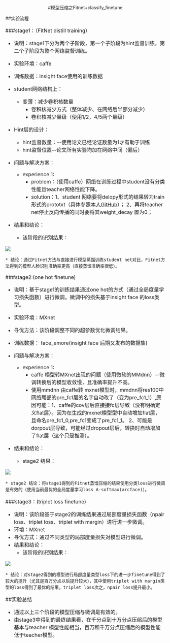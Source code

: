 <center> 
#模型压缩之Fitnet+classify_finetune
</center>     

##实验流程					
<font size=3>  

###stage1：（FitNet distill training）     

* 说明：stage1下分为两个子阶段，第一个子阶段为hint监督训练，第二个子阶段为整个网络监督训练。   

* 实验环境：caffe
* 训练数据：insight face使用的训练数据        
* student网络结构上：
	* 变薄：减少卷积核数量  
		* 卷积核减少方式（整体减少、在网络后半部分减少）
		* 卷积核减少量级（使用1/2，4/5两个量级）    
* Hint层的设计：
	* hint监督数量：--使用论文已经论证数量为1才有助于训练
	* hint监督位置--论文所有实验均加在网络中间（偏后）   
* 问题与解决方案：
	* experience 1:
		* problem：（使用caffe）网络在训练过程中student没有分类性能且teacher网络性能下降。
		* solution：1、student 网络要将delopy形式的结果转为train形式的prototxt（具体参照[本人GitHub](https://github.com/llpspark/Face_recognition/tree/master/net_distill/code)）； 2、再将teacher net停止反向传播的同时要将其weight_decay 置为0；
* 结果和结论：
	* 该阶段的识别结果：      

![](https://i.imgur.com/jZSxzlL.png)

	* 结论：通过Fitnet方法与直接进行模型蒸馏训练student net对比，Fitnet方法得到的模型人脸识别准确率更高（直接蒸馏准确率很低）。
###stage2:(one hot finetune)  
* 说明：基于stage1的训练结果通过one hot的方式（通过全局度量学习损失函数）进行微调，微调中的损失基于insight face 的loss类型。

* 实验环境：MXnet	
* 寻优方法：该阶段调整不同的超参数优化微调结果。    
* 训练数据： face_emore(insight face 后期又发布的数据集)    
* 问题与解决方案：
	* experience 1:
		* caffe 模型转MXnet出现的问题（使用微软的MMdnn）--微调转换后的模型收敛慢，且准确率提升不高。   
		* 使用mmdnn 由caffe转 mxnet模型时，mmdnn将res100中网络尾部的pre_fc1层的名字自动改了（变为pre_fc1_1）,原因可能：1、caffe的cov层后直接接fc层导致（没有明确定义flat层）。因为在生成的mxnet模型型中自动增加flat层，且命名pre_fc1_0,pre_fc1变成了pre_fc1_1。 2、可能是dorpout层导致，可能经过dropout层后，转换时自动增加了flat层（这个只是推测）。
* 结果和结论：
	* stage2 结果：       

![](https://i.imgur.com/4rEw812.png)

	* stage2 结论：将stage1得到的Fitnet蒸馏压缩的结果使用分类loss进行微调是有效的（使用当前最优的全局度量学习loss A-softmax(arcface)）。   
###stage3：(triplet loss finetune) 
* 说明：该阶段基于stage2的训练结果通过局部度量损失函数（npair loss、triplet loss、triplet with margin）进行进一步微调。    
* 环境：MXnet
* 寻优方式：通过不同类型的局部度量损失对模型进行微调。   
* 结果和结论：
	* 该阶段的识别结果：
     
![](https://i.imgur.com/sYl3gQh.png)
  
	* 结论：对stage2得到的模型进行局部度量类型loss下的进一步finetune得到了较大的提升（尤其是百万分点以后提升较大），其中使用triplet with margin类型的loss得到了最优的结果，triplet loss次之，npair loss提升最小。

##实验总结
* 通过以上三个阶段的模型压缩与微调是有效的。
* 由stage3中得到的最终结果看，在千分点到十万分点压缩后的模型基本与teacher 模型性能相当，百万和千万分点压缩后的模型性能低于teacher模型。

</size>  